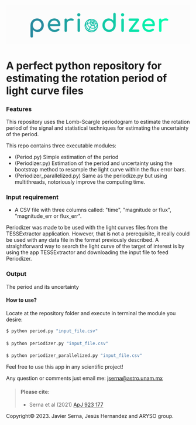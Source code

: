 <img src="https://github.com/javiserna/Periodize/blob/main/periodizer_logo.png?raw=true"/>

# A perfect python repository for estimating the rotation period of light curve files


### Features
This repository uses the Lomb-Scargle periodogram to estimate the rotation period of the signal and statistical techniques for estimating the uncertainty of the period.

This repo contains three executable modules:
* (Period.py) Simple estimation of the period 
* (Periodizer.py) Estimation of the period and uncertainty using the bootstrap method to resample the light curve within the flux error bars.
* (Periodizer_parallelized.py) Same as the periodize.py but using multithreads, notoriously improve the computing time.

### Input requirement

* A CSV file with three columns called: "time", "magnitude or flux", "magnitude_err or flux_err".

Periodizer was made to be used with the light curves files from the TESSExtractor application. However, that is not a  prerequisite, it really could be used with any data file in the format previously described. 
A straightforward way to search the light curve of the target of interest is by using the app TESSExtractor and downloading the input file to feed Periodizer.

### Output

The period and its uncertainty

#### How to use?
Locate at the repository folder and execute in terminal the module you desire:

```zsh
$ python period.py "input_file.csv"

$ python periodizer.py "input_file.csv"

$ python periodizer_parallelized.py "input_file.csv"

```

Feel free to use this app in any scientific project!

Any question or comments just email me:
jserna@astro.unam.mx

>#### Please cite:
>
>- Serna et al (2021) [ApJ 923 177](https://doi.org/10.3847/1538-4357/AC300A)
> 

Copyright© 2023.
Javier Serna, Jesús Hernandez and ARYSO group.

